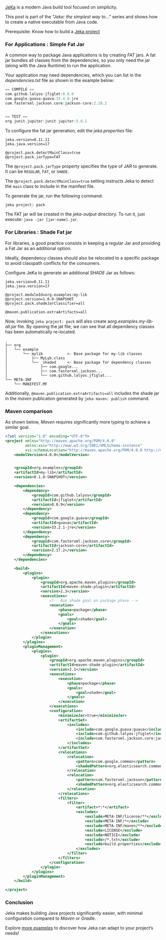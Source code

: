 [JeKa](https://jeka.dev) is a modern Java build tool focused on simplicity.

This post is part of the *"Jeka: the simplest way to..."* series and shows how to create a native executable from Java code.

Prerequisite: Know how to build a [Jeka project]()

### For Applications : Simple Fat Jar

A common way to package Java applications is by creating *FAT* jars. A fat jar bundles all classes from the dependencies, so you only need the jar (along with the Java Runtime) to run the application.

Your application may need dependencies, which you can list in the *dependencies.txt* file as shown in the example below:
```ada
== COMPILE ==
com.github.lalyos:jfiglet:0.0.9
com.google.guava:guava:33.4.0-jre
com.fasterxml.jackson.core:jackson-core:2.18.2


== TEST ==
org.junit.jupiter:junit-jupiter:5.8.1
```

To configure the fat jar generation, edit the *jeka.properties* file:
```properties
jeka.version=0.11.11
jeka.java.version=17

@project.pack.detectMainClass=true
@project.pack.jarType=FAT
```
The `@project.pack.jarType` property specifies the type of JAR to generate. It can be `REGULAR`, `FAT`, or `SHADE`.

The `@project.pack.detectMainClass=true` setting instructs Jeka to detect the `main` class to include in the manifest file.

To generate the jar, run the following command:
```bash
jeka project: pack
```
The FAT jar will be created in the *jeka-output* directory. To run it, just execute: `java -jar [jar-name].jar`.


### For Libraries : Shade Fat jar

For libraries, a good practice consists in keeping a regular Jar and providing a Fat Jar as an additional option.

Ideally, dependency classes should also be relocated to a specific package to avoid classpath conflicts for the consumers.

Configure JeKa to generate an additional *SHADE* Jar as follows:
```properties
jeka.version=0.11.11
jeka.java.version=17

@project.moduleId=org.examples:my-lib
@project.version=1.0.0-SNAPSHOT
@project.pack.shadeJarClassifier=all

@maven.publication.extraArtifacts=all
```

Now, invoking `jeka prpject: pack` will also create a*org.examples.my-lib-all.jar* file.
By opening the jat file, we can see that all dependency classes has been automatically re-located.

```
.
├── org                  
│   └── example             
│       └── mylib           <- Base package for my-lib classes
│           ├── MyLyb.class   
│           └── _shaded     <- Base package for dependency classes
│               ├── com.google...
│               ├── com.fasterxml.jackson...
│               └── com.github.lalyos.jfiglat...
└── META-INF             
    └── MANIFEST.MF      

```

Additionally, `@maven.publication.extraArtifacts=all` includes the shade jar in the *maven* publication generated by `jeka maven: publish` command.

### Maven comparison

As shown below, *Maven* requires significantly more typing to achieve a similar goal.

```xml
<?xml version="1.0" encoding="UTF-8"?>
<project xmlns="http://maven.apache.org/POM/4.0.0"
         xmlns:xsi="http://www.w3.org/2001/XMLSchema-instance"
         xsi:schemaLocation="http://maven.apache.org/POM/4.0.0 http://maven.apache.org/xsd/maven-4.0.0.xsd">
    <modelVersion>4.0.0</modelVersion>


    <groupId>org.examples</groupId>
    <artifactId>my-lib</artifactId>
    <version>0.1.0-SNAPSHOT</version>

    <dependencies>
        <dependency>
            <groupId>com.github.lalyos</groupId>
            <artifactId>jfiglet</artifactId>
            <version>0.0.9</version>
        </dependency>
        <dependency>
            <groupId>com.google.guava</groupId>
            <artifactId>guava</artifactId>
            <version>33.2.1-jre</version>
        </dependency>
        <dependency>
            <groupId>com.fasterxml.jackson.core</groupId>
            <artifactId>jackson-core</artifactId>
            <version>2.17.2</version>
        </dependency>
    </dependencies>

    <build>
        <plugins>
            <plugin>
                <groupId>org.apache.maven.plugins</groupId>
                <artifactId>maven-shade-plugin</artifactId>
                <version>2.3</version>
                <executions>
                    <!-- Run shade goal on package phase -->
                    <execution>
                        <phase>package</phase>
                        <goals>
                            <goal>shade</goal>
                        </goals>
                    </execution>
                </executions>
            </plugin>
        </plugins>
        <pluginManagement>
            <plugins>
                <plugin>
                    <groupId>org.apache.maven.plugins</groupId>
                    <artifactId>maven-shade-plugin</artifactId>
                    <version>2.1</version>
                    <executions>
                        <execution>
                            <phase>package</phase>
                            <goals>
                                <goal>shade</goal>
                            </goals>
                        </execution>
                    </executions>
                    <configuration>
                        <minimizeJar>true</minimizeJar>
                        <artifactSet>
                            <includes>
                                <include>com.google.guava:guava</include>
                                <include>com.github.lalyos:jfiglet</include>
                                <include>com.fasterxml.jackson.core:jackson-core</include>
                            </includes>
                        </artifactSet>
                        <relocations>
                            <relocation>
                                <pattern>com.google.common</pattern>
                                <shadedPattern>org.elasticsearch.common</shadedPattern>
                            </relocation>
                            <relocation>
                                <pattern>com.fasterxml.jackson</pattern>
                                <shadedPattern>org.elasticsearch.common.jackson</shadedPattern>
                            </relocation>
                        </relocations>
                        <filters>
                            <filter>
                                <artifact>*:*</artifact>
                                <excludes>
                                    <exclude>META-INF/license/**</exclude>
                                    <exclude>META-INF/*</exclude>
                                    <exclude>META-INF/maven/**</exclude>
                                    <exclude>LICENSE</exclude>
                                    <exclude>NOTICE</exclude>
                                    <exclude>/*.txt</exclude>
                                    <exclude>build.properties</exclude>
                                </excludes>
                            </filter>
                        </filters>
                    </configuration>
                </plugin>
            </plugins>
        </pluginManagement>
    </build>

</project>
```

### Conclusion

Jeka makes building Java projects significantly easier, with minimal configuration compared to *Maven* or *Gradle*.

Explore [more examples](https://jeka-dev.github.io/jeka/examples/) to discover how Jeka can adapt to your project’s needs!
